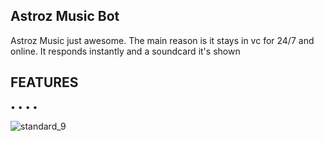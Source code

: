 ## Astroz Music Bot
Astroz Music just awesome. The main reason is it stays in vc for 24/7 and online. It responds instantly and a soundcard it's shown

## FEATURES

•
•
•
•

![standard_9](https://user-images.githubusercontent.com/81439903/112682093-a0901300-8e95-11eb-8cb7-1cd6fcd43740.gif)

